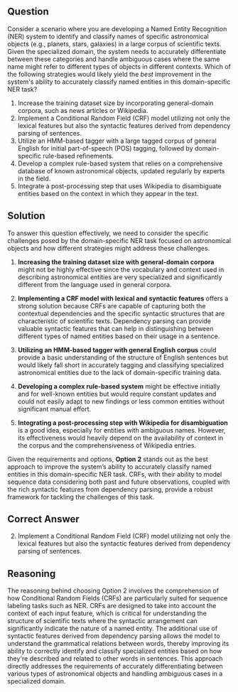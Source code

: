 ## Question
Consider a scenario where you are developing a Named Entity Recognition (NER) system to identify and classify names of specific astronomical objects (e.g., planets, stars, galaxies) in a large corpus of scientific texts. Given the specialized domain, the system needs to accurately differentiate between these categories and handle ambiguous cases where the same name might refer to different types of objects in different contexts. Which of the following strategies would likely yield the *best* improvement in the system's ability to accurately classify named entities in this domain-specific NER task?

1. Increase the training dataset size by incorporating general-domain corpora, such as news articles or Wikipedia.
2. Implement a Conditional Random Field (CRF) model utilizing not only the lexical features but also the syntactic features derived from dependency parsing of sentences.
3. Utilize an HMM-based tagger with a large tagged corpus of general English for initial part-of-speech (POS) tagging, followed by domain-specific rule-based refinements.
4. Develop a complex rule-based system that relies on a comprehensive database of known astronomical objects, updated regularly by experts in the field.
5. Integrate a post-processing step that uses Wikipedia to disambiguate entities based on the context in which they appear in the text.

## Solution

To answer this question effectively, we need to consider the specific challenges posed by the domain-specific NER task focused on astronomical objects and how different strategies might address these challenges.

1. **Increasing the training dataset size with general-domain corpora** might not be highly effective since the vocabulary and context used in describing astronomical entities are very specialized and significantly different from the language used in general corpora.

2. **Implementing a CRF model with lexical and syntactic features** offers a strong solution because CRFs are capable of capturing both the contextual dependencies and the specific syntactic structures that are characteristic of scientific texts. Dependency parsing can provide valuable syntactic features that can help in distinguishing between different types of named entities based on their usage in a sentence.

3. **Utilizing an HMM-based tagger with general English corpus** could provide a basic understanding of the structure of English sentences but would likely fall short in accurately tagging and classifying specialized astronomical entities due to the lack of domain-specific training data.

4. **Developing a complex rule-based system** might be effective initially and for well-known entities but would require constant updates and could not easily adapt to new findings or less common entities without significant manual effort.

5. **Integrating a post-processing step with Wikipedia for disambiguation** is a good idea, especially for entities with ambiguous names. However, its effectiveness would heavily depend on the availability of context in the corpus and the comprehensiveness of Wikipedia entries.

Given the requirements and options, **Option 2** stands out as the best approach to improve the system’s ability to accurately classify named entities in this domain-specific NER task. CRFs, with their ability to model sequence data considering both past and future observations, coupled with the rich syntactic features from dependency parsing, provide a robust framework for tackling the challenges of this task.

## Correct Answer

2. Implement a Conditional Random Field (CRF) model utilizing not only the lexical features but also the syntactic features derived from dependency parsing of sentences.

## Reasoning

The reasoning behind choosing Option 2 involves the comprehension of how Conditional Random Fields (CRFs) are particularly suited for sequence labeling tasks such as NER. CRFs are designed to take into account the context of each input feature, which is critical for understanding the structure of scientific texts where the syntactic arrangement can significantly indicate the nature of a named entity. The additional use of syntactic features derived from dependency parsing allows the model to understand the grammatical relations between words, thereby improving its ability to correctly identify and classify specialized entities based on how they're described and related to other words in sentences. This approach directly addresses the requirements of accurately differentiating between various types of astronomical objects and handling ambiguous cases in a specialized domain.